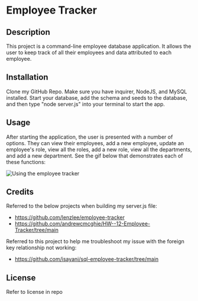 # Employee Tracker

## Description

This project is a command-line employee database application. It allows the user to keep track of all their employees and data attributed to each employee. 

## Installation

Clone my GitHub Repo. Make sure you have inquirer, NodeJS, and MySQL installed. Start your database, add the schema and seeds to the database, and then type "node server.js" into your terminal to start the app. 

## Usage

After starting the application, the user is presented with a number of options. They can view their employees, add a new employee, update an employee's role, view all the roles, add a new role, view all the departments, and add a new department. See the gif below that demonstrates each of these functions:

![Using the employee tracker](employee-tracker-example.gif)

## Credits

Referred to the below projects when building my server.js file:

- https://github.com/lenzlee/employee-tracker
- https://github.com/andrewcmcghie/HW--12-Employee-Tracker/tree/main

Referred to this project to help me troubleshoot my issue with the foreign key relationship not working:
- https://github.com/isayani/sql-employee-tracker/tree/main

## License

Refer to license in repo